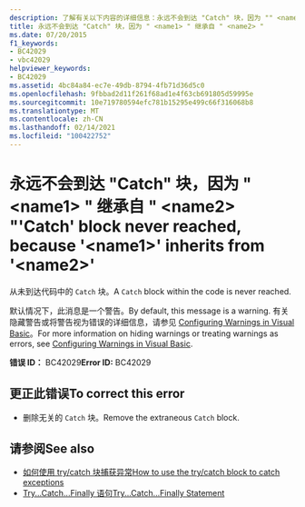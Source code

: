 ```yaml
---
description: 了解有关以下内容的详细信息：永远不会到达 "Catch" 块，因为 "" <name1> 继承自 " <name2> "
title: 永远不会到达 "Catch" 块，因为 " <name1> " 继承自 " <name2> "
ms.date: 07/20/2015
f1_keywords:
- BC42029
- vbc42029
helpviewer_keywords:
- BC42029
ms.assetid: 4bc84a84-ec7e-49db-8794-4fb71d36d5c0
ms.openlocfilehash: 9fbbad2d11f261f68ad1e4f63cb691805d59995e
ms.sourcegitcommit: 10e719780594efc781b15295e499c66f316068b8
ms.translationtype: MT
ms.contentlocale: zh-CN
ms.lasthandoff: 02/14/2021
ms.locfileid: "100422752"
---
```

# <a name="catch-block-never-reached-because-name1-inherits-from-name2"></a><span data-ttu-id="cb7f4-103">永远不会到达 "Catch" 块，因为 " \<name1> " 继承自 " \<name2> "</span><span class="sxs-lookup"><span data-stu-id="cb7f4-103">'Catch' block never reached, because '\<name1>' inherits from '\<name2>'</span></span>

<span data-ttu-id="cb7f4-104">从未到达代码中的 `Catch` 块。</span><span class="sxs-lookup"><span data-stu-id="cb7f4-104">A `Catch` block within the code is never reached.</span></span>  
  
 <span data-ttu-id="cb7f4-105">默认情况下，此消息是一个警告。</span><span class="sxs-lookup"><span data-stu-id="cb7f4-105">By default, this message is a warning.</span></span> <span data-ttu-id="cb7f4-106">有关隐藏警告或将警告视为错误的详细信息，请参见 [Configuring Warnings in Visual Basic](/visualstudio/ide/configuring-warnings-in-visual-basic)。</span><span class="sxs-lookup"><span data-stu-id="cb7f4-106">For more information on hiding warnings or treating warnings as errors, see [Configuring Warnings in Visual Basic](/visualstudio/ide/configuring-warnings-in-visual-basic).</span></span>  
  
 <span data-ttu-id="cb7f4-107">**错误 ID：** BC42029</span><span class="sxs-lookup"><span data-stu-id="cb7f4-107">**Error ID:** BC42029</span></span>  
  
## <a name="to-correct-this-error"></a><span data-ttu-id="cb7f4-108">更正此错误</span><span class="sxs-lookup"><span data-stu-id="cb7f4-108">To correct this error</span></span>  
  
- <span data-ttu-id="cb7f4-109">删除无关的 `Catch` 块。</span><span class="sxs-lookup"><span data-stu-id="cb7f4-109">Remove the extraneous `Catch` block.</span></span>  
  
## <a name="see-also"></a><span data-ttu-id="cb7f4-110">请参阅</span><span class="sxs-lookup"><span data-stu-id="cb7f4-110">See also</span></span>

- [<span data-ttu-id="cb7f4-111">如何使用 try/catch 块捕获异常</span><span class="sxs-lookup"><span data-stu-id="cb7f4-111">How to use the try/catch block to catch exceptions</span></span>](../../standard/exceptions/how-to-use-the-try-catch-block-to-catch-exceptions.md)
- [<span data-ttu-id="cb7f4-112">Try...Catch...Finally 语句</span><span class="sxs-lookup"><span data-stu-id="cb7f4-112">Try...Catch...Finally Statement</span></span>](../language-reference/statements/try-catch-finally-statement.md)
